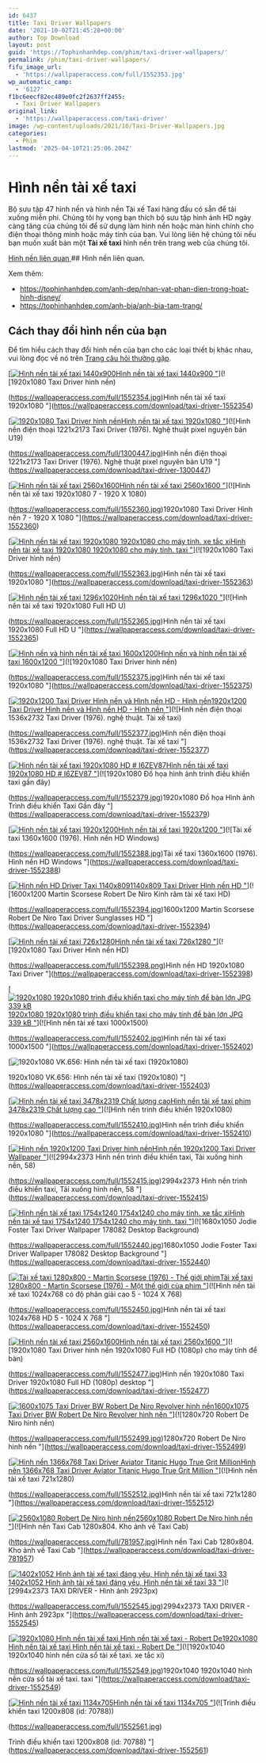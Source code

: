 ```yaml
---
id: 6437
title: Taxi Driver Wallpapers
date: '2021-10-02T21:45:28+00:00'
author: Top Download
layout: post
guid: 'https://Tophinhanhdep.com/phim/taxi-driver-wallpapers/'
permalink: /phim/taxi-driver-wallpapers/
fifu_image_url:
  - 'https://wallpaperaccess.com/full/1552353.jpg'
wp_automatic_camp:
  - '6127'
f1bc6eecf82ec489e0fc2f2637ff2455:
  - Taxi Driver Wallpapers
original_link:
  - 'https://wallpaperaccess.com/taxi-driver'
image: /wp-content/uploads/2021/10/Taxi-Driver-Wallpapers.jpg
categories:
  - Phim
lastmod: '2025-04-10T21:25:06.204Z'
---
```

# Hình nền tài xế taxi

Bộ sưu tập 47 hình nền và hình nền Tài xế Taxi hàng đầu có sẵn để tải xuống miễn phí. Chúng tôi hy vọng bạn thích bộ sưu tập hình ảnh HD ngày càng tăng của chúng tôi để sử dụng làm hình nền hoặc màn hình chính cho điện thoại thông minh hoặc máy tính của bạn. Vui lòng liên hệ chúng tôi nếu bạn muốn xuất bản một **Tài xế taxi** hình nền trên trang web của chúng tôi.

[Hình nền liên quan ](#related) ## Hình nền liên quan.

   
 Xem thêm:

   
- <https://tophinhanhdep.com/anh-dep/nhan-vat-phan-dien-trong-hoat-hinh-disney/>
- <https://tophinhanhdep.com/anh-bia/anh-bia-tam-trang/>

## Cách thay đổi hình nền của bạn

Để tìm hiểu cách thay đổi hình nền của bạn cho các loại thiết bị khác nhau, vui lòng đọc về nó trên [Trang câu hỏi thường gặp](https://tophinhanhdep.com/faq/).

  
[[![Hình nền tài xế taxi 1440x900](https://wallpaperaccess.com/full/1552353.jpg)Hình nền tài xế taxi 1440x900 "](https://wallpaperaccess.com/download/taxi-driver-1552353)](![1920x1080 Taxi Driver hình nền)

(https://wallpaperaccess.com/full/1552354.jpg)Hình nền tài xế taxi 1920x1080 "](https://wallpaperaccess.com/download/taxi-driver-1552354)

[[![1920x1080 Taxi Driver hình nền](https://wallpaperaccess.com/full/1552357.jpg)Hình nền tài xế taxi 1920x1080 "](https://wallpaperaccess.com/download/taxi-driver-1552357)](![Hình nền điện thoại 1221x2173 Taxi Driver (1976).  Nghệ thuật pixel nguyên bản U19)

(https://wallpaperaccess.com/full/1300447.jpg)Hình nền điện thoại 1221x2173 Taxi Driver (1976). Nghệ thuật pixel nguyên bản U19 "](https://wallpaperaccess.com/download/taxi-driver-1300447)

[[![Hình nền tài xế taxi 2560x1600](https://wallpaperaccess.com/full/1552359.jpg)Hình nền tài xế taxi 2560x1600 "](https://wallpaperaccess.com/download/taxi-driver-1552359)](![Hình nền tài xế taxi 1920x1080 7 - 1920 X 1080)

(https://wallpaperaccess.com/full/1552360.jpg)1920x1080 Taxi Driver Hình nền 7 - 1920 X 1080 "](https://wallpaperaccess.com/download/taxi-driver-1552360)

[[![Hình nền tài xế taxi 1920x1080 1920x1080 cho máy tính.  xe tắc xi](https://wallpaperaccess.com/full/1552361.jpg)Hình nền tài xế taxi 1920x1080 1920x1080 cho máy tính. taxi "](https://wallpaperaccess.com/download/taxi-driver-1552361)](![1920x1080 Taxi Driver hình nền)

(https://wallpaperaccess.com/full/1552363.jpg)Hình nền tài xế taxi 1920x1080 "](https://wallpaperaccess.com/download/taxi-driver-1552363)

[[![Hình nền tài xế taxi 1296x1020](https://wallpaperaccess.com/full/1552364.jpg)Hình nền tài xế taxi 1296x1020 "](https://wallpaperaccess.com/download/taxi-driver-1552364)](![Hình nền tài xế taxi 1920x1080 Full HD U)

(https://wallpaperaccess.com/full/1552365.jpg)Hình nền tài xế taxi 1920x1080 Full HD U "](https://wallpaperaccess.com/download/taxi-driver-1552365)

[[![Hình nền và hình nền tài xế taxi 1600x1200](https://wallpaperaccess.com/full/1552373.jpg)Hình nền và hình nền tài xế taxi 1600x1200 "](https://wallpaperaccess.com/download/taxi-driver-1552373)](![1920x1080 Taxi Driver hình nền)

(https://wallpaperaccess.com/full/1552375.jpg)Hình nền tài xế taxi 1920x1080 "](https://wallpaperaccess.com/download/taxi-driver-1552375)

[[![1920x1200 Taxi Driver Hình nền và Hình nền HD - Hình nền](https://wallpaperaccess.com/full/1552376.png)1920x1200 Taxi Driver Hình nền và Hình nền HD - Hình nền "](https://wallpaperaccess.com/download/taxi-driver-1552376)](![Hình nền điện thoại 1536x2732 Taxi Driver (1976).  nghệ thuật.  Tài xế taxi)

(https://wallpaperaccess.com/full/1552377.jpg)Hình nền điện thoại 1536x2732 Taxi Driver (1976). nghệ thuật. Tài xế taxi "](https://wallpaperaccess.com/download/taxi-driver-1552377)

[[![Hình nền tài xế taxi 1920x1080 HD # I6ZEV87](https://wallpaperaccess.com/full/1552378.jpg)Hình nền tài xế taxi 1920x1080 HD # I6ZEV87 "](https://wallpaperaccess.com/download/taxi-driver-1552378)](![1920x1080 Đồ họa hình ảnh trình điều khiển taxi gần đây)

(https://wallpaperaccess.com/full/1552379.jpg)1920x1080 Đồ họa Hình ảnh Trình điều khiển Taxi Gần đây "](https://wallpaperaccess.com/download/taxi-driver-1552379)

[[![Hình nền tài xế taxi 1920x1200](https://wallpaperaccess.com/full/1552387.jpg)Hình nền tài xế taxi 1920x1200 "](https://wallpaperaccess.com/download/taxi-driver-1552387)](![Tài xế taxi 1360x1600 (1976).  Hình nền HD Windows)

(https://wallpaperaccess.com/full/1552388.jpg)Tài xế taxi 1360x1600 (1976). Hình nền HD Windows "](https://wallpaperaccess.com/download/taxi-driver-1552388)

[[![Hình nền HD Driver Taxi 1140x809](https://wallpaperaccess.com/full/1552391.jpg)1140x809 Taxi Driver Hình nền HD "](https://wallpaperaccess.com/download/taxi-driver-1552391)](![1600x1200 Martin Scorsese Robert De Niro Kính râm tài xế taxi HD)

(https://wallpaperaccess.com/full/1552394.jpg)1600x1200 Martin Scorsese Robert De Niro Taxi Driver Sunglasses HD "](https://wallpaperaccess.com/download/taxi-driver-1552394)

[[![Hình nền tài xế taxi 726x1280](https://wallpaperaccess.com/full/1552396.jpg)Hình nền tài xế taxi 726x1280 "](https://wallpaperaccess.com/download/taxi-driver-1552396)](![1920x1080 Taxi Driver Hình nền HD)

(https://wallpaperaccess.com/full/1552398.png)Hình nền HD 1920x1080 Taxi Driver "](https://wallpaperaccess.com/download/taxi-driver-1552398)

[[![1920x1080 1920x1080 trình điều khiển taxi cho máy tính để bàn lớn JPG 339 kB](https://wallpaperaccess.com/full/1552400.jpg)1920x1080 1920x1080 trình điều khiển taxi cho máy tính để bàn lớn JPG 339 kB "](https://wallpaperaccess.com/download/taxi-driver-1552400)](![Hình nền tài xế taxi 1000x1500)

(https://wallpaperaccess.com/full/1552402.jpg)Hình nền tài xế taxi 1000x1500 "](https://wallpaperaccess.com/download/taxi-driver-1552402)

[![1920x1080 VK.656: Hình nền tài xế taxi (1920x1080)](https://wallpaperaccess.com/full/1552403.jpg)

1920x1080 VK.656: Hình nền tài xế taxi (1920x1080) "](https://wallpaperaccess.com/download/taxi-driver-1552403)

[[![Hình nền tài xế taxi 3478x2319 Chất lượng cao](https://wallpaperaccess.com/full/1552406.jpg)Hình nền tài xế taxi phim 3478x2319 Chất lượng cao "](https://wallpaperaccess.com/download/taxi-driver-1552406)](![Hình nền trình điều khiển 1920x1080)

(https://wallpaperaccess.com/full/1552410.jpg)Hình nền trình điều khiển 1920x1080 "](https://wallpaperaccess.com/download/taxi-driver-1552410)

[[![Hình nền 1920x1200 Taxi Driver hình nền](https://wallpaperaccess.com/full/1552412.jpg)Hình nền 1920x1200 Taxi Driver Wallpaper "](https://wallpaperaccess.com/download/taxi-driver-1552412)](![2994x2373 Hình nền trình điều khiển taxi, Tải xuống hình nền, 58)

(https://wallpaperaccess.com/full/1552415.jpg)2994x2373 Hình nền trình điều khiển taxi, Tải xuống hình nền, 58 "](https://wallpaperaccess.com/download/taxi-driver-1552415)

[[![Hình nền tài xế taxi 1754x1240 1754x1240 cho máy tính.  xe tắc xi](https://wallpaperaccess.com/full/1552437.jpg)Hình nền tài xế taxi 1754x1240 1754x1240 cho máy tính. taxi "](https://wallpaperaccess.com/download/taxi-driver-1552437)](![1680x1050 Jodie Foster Taxi Driver Wallpaper 178082 Desktop Background)

(https://wallpaperaccess.com/full/1552440.jpg)1680x1050 Jodie Foster Taxi Driver Wallpaper 178082 Desktop Background "](https://wallpaperaccess.com/download/taxi-driver-1552440)

[[![Tài xế taxi 1280x800 - Martin Scorsese (1976) - Thế giới phim](https://wallpaperaccess.com/full/1552447.jpg)Tài xế taxi 1280x800 - Martin Scorsese (1976) - Một thế giới của phim "](https://wallpaperaccess.com/download/taxi-driver-1552447)](![Hình nền tài xế taxi 1024x768 có độ phân giải cao 5 - 1024 X 768)

(https://wallpaperaccess.com/full/1552450.jpg)Hình nền tài xế taxi 1024x768 HD 5 - 1024 X 768 "](https://wallpaperaccess.com/download/taxi-driver-1552450)

[[![Hình nền tài xế taxi 2560x1600](https://wallpaperaccess.com/full/1552460.jpg)Hình nền tài xế taxi 2560x1600 "](https://wallpaperaccess.com/download/taxi-driver-1552460)](![1920x1080 Taxi Driver hình nền 1920x1080 Full HD (1080p) cho máy tính để bàn)

(https://wallpaperaccess.com/full/1552477.jpg)Hình nền 1920x1080 Taxi Driver 1920x1080 Full HD (1080p) desktop "](https://wallpaperaccess.com/download/taxi-driver-1552477)

[[![1600x1075 Taxi Driver BW Robert De Niro Revolver hình nền](https://wallpaperaccess.com/full/1552497.jpg)1600x1075 Taxi Driver BW Robert De Niro Revolver hình nền "](https://wallpaperaccess.com/download/taxi-driver-1552497)](![1280x720 Robert De Niro hình nền)

(https://wallpaperaccess.com/full/1552499.jpg)1280x720 Robert De Niro hình nền "](https://wallpaperaccess.com/download/taxi-driver-1552499)

[[![Hình nền 1366x768 Taxi Driver Aviator Titanic Hugo True Grit Million](https://wallpaperaccess.com/full/1552509.jpg)Hình nền 1366x768 Taxi Driver Aviator Titanic Hugo True Grit Million "](https://wallpaperaccess.com/download/taxi-driver-1552509)](![Hình nền tài xế taxi 721x1280)

(https://wallpaperaccess.com/full/1552512.jpg)Hình nền tài xế taxi 721x1280 "](https://wallpaperaccess.com/download/taxi-driver-1552512)

[[![2560x1080 Robert De Niro hình nền](https://wallpaperaccess.com/full/1552517.jpg)2560x1080 Robert De Niro hình nền "](https://wallpaperaccess.com/download/taxi-driver-1552517)](![Hình nền Taxi Cab 1280x804.  Kho ảnh về Taxi Cab)

(https://wallpaperaccess.com/full/781957.jpg)Hình nền Taxi Cab 1280x804. Kho ảnh về Taxi Cab "](https://wallpaperaccess.com/download/taxi-driver-781957)

[[![1402x1052 Hình ảnh tài xế taxi đáng yêu, Hình nền tài xế taxi 33](https://wallpaperaccess.com/full/1552519.jpg)1402x1052 Hình ảnh tài xế taxi đáng yêu, Hình nền tài xế taxi 33 "](https://wallpaperaccess.com/download/taxi-driver-1552519)](![2994x2373 TAXI DRIVER - Hình ảnh 2923px)

(https://wallpaperaccess.com/full/1552545.jpg)2994x2373 TAXI DRIVER - Hình ảnh 2923px "](https://wallpaperaccess.com/download/taxi-driver-1552545)

[[![1920x1080 Hình nền tài xế taxi Hình nền tài xế taxi - Robert De](https://wallpaperaccess.com/full/1552546.jpg)1920x1080 Hình nền tài xế taxi Hình nền tài xế taxi - Robert De "](https://wallpaperaccess.com/download/taxi-driver-1552546)](![1920x1040 1920x1040 hình nền cửa sổ tài xế taxi.  xe tắc xi)

(https://wallpaperaccess.com/full/1552549.jpg)1920x1040 1920x1040 hình nền cửa sổ tài xế taxi. taxi "](https://wallpaperaccess.com/download/taxi-driver-1552549)

[[![Hình nền tài xế taxi 1134x705](https://wallpaperaccess.com/full/1552555.jpg)Hình nền tài xế taxi 1134x705 "](https://wallpaperaccess.com/download/taxi-driver-1552555)](![Trình điều khiển taxi 1200x808 (id: 70788))

(https://wallpaperaccess.com/full/1552561.jpg)

Trình điều khiển taxi 1200x808 (id: 70788) "](https://wallpaperaccess.com/download/taxi-driver-1552561)
